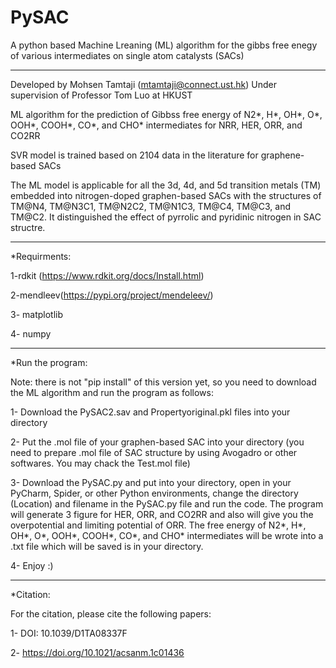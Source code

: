 # PySAC
A python based Machine Lreaning (ML) algorithm for the gibbs free enegy of various intermediates on single atom catalysts (SACs)
************************************************************
Developed by Mohsen Tamtaji (mtamtaji@connect.ust.hk) Under supervision of Professor Tom Luo at HKUST

ML algorithm for the prediction of Gibbss free energy of N2*, H*, OH*, O*, OOH*, COOH*, CO*, and CHO* intermediates for NRR, HER, ORR, and CO2RR

SVR model is trained based on 2104 data in the literature for graphene-based SACs

The ML model is applicable for all the 3d, 4d, and 5d transition metals (TM) embedded into nitrogen-doped graphen-based SACs with the structures of TM@N4, TM@N3C1, TM@N2C2, TM@N1C3, TM@C4, TM@C3, and TM@C2. It distinguished the effect of pyrrolic and pyridinic nitrogen in SAC structre.

************************************************************

*Requirments:

1-rdkit (https://www.rdkit.org/docs/Install.html)

2-mendleev(https://pypi.org/project/mendeleev/)

3- matplotlib

4- numpy

************************************************************

*Run the program:

Note: there is not "pip install" of this version yet, so you need to download the ML algorithm and run the program as follows:

1- Download the PySAC2.sav and Propertyoriginal.pkl files into your directory

2- Put the .mol file of your graphen-based SAC into your directory (you need to prepare .mol file of SAC structure by using Avogadro or other softwares. You may chack the Test.mol file)

3- Download the PySAC.py and put into your directory, open in your PyCharm, Spider, or other Python environments, change the directory (Location) and filename in the PySAC.py file and run the code. The program will generate 3 figure for HER, ORR, and CO2RR and also will give you the overpotential and limiting potential of ORR. The free energy of N2*, H*, OH*, O*, OOH*, COOH*, CO*, and CHO* intermediates will be wrote into a .txt file which will be saved is in your directory.

4- Enjoy :)

************************************************************

*Citation:

For the citation, please cite the following papers:

1- DOI: 10.1039/D1TA08337F 

2- https://doi.org/10.1021/acsanm.1c01436
